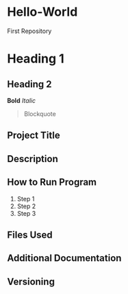 # Hello-World
First Repository
# Heading 1
## Heading 2 
**Bold**
*Italic*
>Blockquote

## Project Title 

## Description

## How to Run Program
1. Step 1
2. Step 2
3. Step 3

## Files Used

## Additional Documentation

## Versioning
